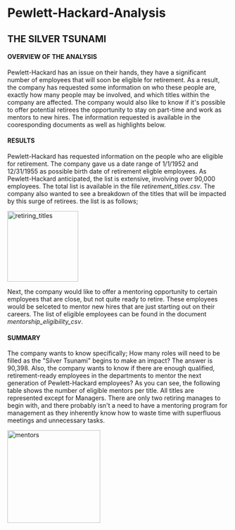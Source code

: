 # Pewlett-Hackard-Analysis

## **THE SILVER TSUNAMI**

#### **OVERVIEW OF THE ANALYSIS**
Pewlett-Hackard has an issue on their hands, they have a significant number of employees that will soon be eligible for retirement.  As a result, the company has requested some information on who these people are, exactly how many people may be involved, and which titles within the company are affected.  The company would also like to know if it's possible to offer potential retirees the opportunity to stay on part-time and work as mentors to new hires.  The information requested is available in the cooresponding documents as well as highlights below.

#### **RESULTS**
Pewlett-Hackard has requested information on the people who are eligible for retirement.  The company gave us a date range of 1/1/1952 and 12/31/1955 as possible birth date of retirement eligble employees.  As Pewlett-Hackard anticipated, the list is extensive, involving over 90,000 employees.  The total list is available in the file *retirement_titles.csv*.  The company also wanted to see a breakdown of the titles that will be impacted by this surge of retirees.  the list is as follows;


<img width="161" alt="retiring_titles" src="https://user-images.githubusercontent.com/85403978/127723778-1dbf6331-dc5a-44b9-b1d5-9acc22598d1e.png">

Next, the company would like to offer a mentoring opportunity to certain employees that are close, but not quite ready to retire.  These employees would be selceted to mentor new hires that are just starting out on their careers.  The list of eligible employees can be found in the document *mentorship_eligibility_csv*.

#### **SUMMARY**
The company wants to know specifically; How many roles will need to be filled as the "Silver Tsunami" begins to make an impact?  The answer is 90,398.
Also, the company wants to know if there are enough qualified, retirement-ready employees in the departments to mentor the next generation of Pewlett-Hackard employees? As you can see, the following table shows the number of eligible mentors per title.  All titles are represented except for Managers.  There are only two retiring manages to begin with, and there probably isn't a need to have a mentoring program for management as they inherently know how to waste time with superfluous meetings and unnecessary tasks.

<img width="211" alt="mentors" src="https://user-images.githubusercontent.com/85403978/127724095-5fc2eec1-b9de-4200-b66f-f184f5010203.png">

